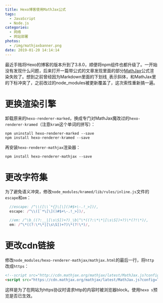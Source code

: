 ```yaml
---
title: Hexo博客使用MathJax公式
tags:
  - JavaScript
  - Node.js
categories:
  - 网络
  - 网站部署
photos:
  - /img/mathjaxbanner.png
date: 2019-01-20 14:14:14
---
```


最近手贱将Hexo的博客的版本升到了3.8.0，顺便将npm组件也都升级了。一开始没有发现什么问题，后来打开一篇带公式的文章发现里面的部分[MathJax](https://www.mathjax.org/)公式渲染失败了。想到之前曾经因为Markdown里面的下划线`_`表示斜体，和MathJax里的下标冲突了，之前改过的node_modules被更新覆盖了，这次索性重新搞一遍。

# 更换渲染引擎
卸载原来的`hexo-renderer-marked`，换成专门对MathJax魔改过的`hexo-renderer-kramed`（注意`kram`这个单词的拼写）：

    npm uninstall hexo-renderer-marked --save
    npm install hexo-renderer-kramed --save

再安装`hexo-renderer-mathjax`渲染器：

    npm install hexo-renderer-mathjax --save

# 更改字符集
为了避免语义冲突，修改`node_modules/kramed/lib/rules/inline.js`文件的`escape`和`em`：
```js
  //escape: /^\\([\\`*{}\[\]()#$+\-.!_>])/,
  escape: /^\\([`*\[\]()#$+\-.!_>])/,
```

```js
  //em: /^\b_((?:__|[\s\S])+?)_\b|^\*((?:\*\*|[\s\S])+?)\*(?!\*)/,
  em: /^\*((?:\*\*|[\s\S])+?)\*(?!\*)/,
```

# 更改cdn链接
修改`node_modules/hexo-renderer-mathjax/mathjax.html`的最后一行，将`http`改成`https`：
```html
<!--script src="http://cdn.mathjax.org/mathjax/latest/MathJax.js?config=TeX-AMS-MML_HTMLorMML"></script-->
<script src="https://cdn.mathjax.org/mathjax/latest/MathJax.js?config=TeX-AMS-MML_HTMLorMML"></script>
```

这样是为了在网站为https协议时请求http的内容时被浏览器block。使用`hexo s`预览是否已生效。
